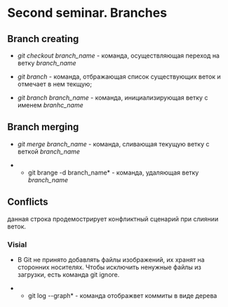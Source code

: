 # Second seminar. Branches

## Branch creating

* *git checkout branch_name* - команда, осуществляющая переход на ветку *branch_name*

* *git branch* - команда, отбражающая список существующих веток и отмечает в нем текщую;

* *git branch branch_name* - команда, инициализирующая ветку с именем  *branhc_name*

## Branch merging

* *git merge branch_name* - команда, сливающая текущую ветку с веткой *branch_name*

* * git brange -d branch_name* - команда, удаляющая ветку *branch_name*

## Conflicts

данная строка продемострирует конфликтный сценарий при слиянии веток.

### Visial

* В Git не принято добавлять файлы изображений, их хранят на сторонних
носителях. Чтобы исключить ненужные файлы из загрузки, есть команда git ignore.

* * git log --graph* - команда отображвет коммиты в виде дерева